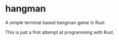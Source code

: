 # hangman
A simple terminal based hangman game in Rust

This is just a first attempt at programming with Rust.
